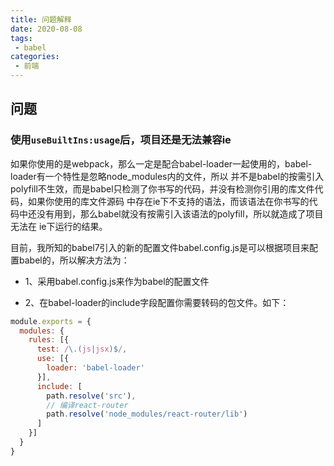 ```yaml
---
title: 问题解释
date: 2020-08-08
tags:
 - babel
categories:
 - 前端
---
```


## 问题 

### 使用`useBuiltIns:usage`后，项目还是无法兼容ie

如果你使用的是webpack，那么一定是配合babel-loader一起使用的，babel-loader有一个特性是忽略node_modules内的文件，所以
并不是babel的按需引入polyfill不生效，而是babel只检测了你书写的代码，并没有检测你引用的库文件代码，如果你使用的库文件源码
中存在ie下不支持的语法，而该语法在你书写的代码中还没有用到，那么babel就没有按需引入该语法的polyfill，所以就造成了项目无法在
ie下运行的结果。

目前，我所知的babel7引入的新的配置文件babel.config.js是可以根据项目来配置babel的，所以解决方法为：

* 1、采用babel.config.js来作为babel的配置文件

* 2、在babel-loader的include字段配置你需要转码的包文件。如下：

```js
module.exports = {
  modules: {
    rules: [{
      test: /\.(js|jsx)$/,
      use: [{
        loader: 'babel-loader'
      }],
      include: [
        path.resolve('src'),
        // 编译react-router
        path.resolve('node_modules/react-router/lib')
      ]
    }]
  }
}
```